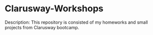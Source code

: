 # Clarusway-Workshops
Description: This repository is consisted of my homeworks and small projects from Clarusway bootcamp.
